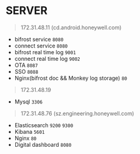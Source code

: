 # SERVER

> 172.31.48.11 (cd.android.honeywell.com)

- bifrost service `8080`
- connect service `8080`
- bifrost real time log `9001`
- connect real time log `9002`
- OTA `8087`
- SSO `8088`
- Nginx(bifrost doc && Monkey log storage) `80`


> 172.31.48.19

- Mysql `3306`

> 172.31.48.76 (sz.engineering.honeywell.com)

- Elasticsearch `9200` `9300`
- Kibana `5601`
- Nginx `80`
- Digital dashboard `8080`